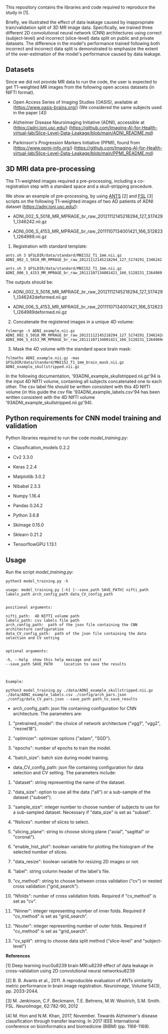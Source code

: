  This repository contains the libraries and code required to reproduce the study in [1].

Briefly, we illustrated the effect of data leakage caused by inappropriate train/validation split of 3D MR image data. Specifically, we trained three different 2D convolutional neural network (CNN) architectures using correct (subject-level) and incorrect (slice-level) data split on public and private datasets. The difference in the model's performance trained following both incorrect and incorrect data split is demonstrated to emphasize the extent of the over-estimation of the model's performance caused by data leakage.



## Datasets
Since we did not provide MR data to run the code, the user is expected to get T1-weighted MR images from the following open access datasets (in NIFTI format).

- Open Access Series of Imaging Studies (OASIS), available at (https://www.oasis-brains.org/)    (We considered the same subjects used in the paper [4])

- Alzheimer Disease Neuroimaging Initiative (ADNI), accessible at (https://adni.loni.usc.edu/)    (https://github.com/Imaging-AI-for-Health-virtual-lab/Slice-Level-Data-Leakage/blob/main/ADNI_README.md)

- Parkinson's Progression Markers Initiative (PPMI), found from (https://www.ppmi-info.org/)    (https://github.com/Imaging-AI-for-Health-virtual-lab/Slice-Level-Data-Leakage/blob/main/PPMI_README.md)



## 3D MRI data pre-processing
The T1-weighted images required a pre-processing, including a co-registration step with a standard space and a skull-stripping procedure.

We show an example of pre-processing, by using [ANTS](http://stnava.github.io/ANTs/) [2] and [FSL](https://fsl.fmrib.ox.ac.uk/fsl/fslwiki/FSL) [3] scripts on the following T1-weighted images of two AD patients of ADNI dataset (https://adni.loni.usc.edu/):

- ADNI_002_S_5018_MR_MPRAGE_br_raw_20121112145218294_127_S174291_I346242.nii.gz

- ADNI_006_S_4153_MR_MPRAGE_br_raw_20111107134001421_166_S128231_I264989.nii.gz





1. Registration with standard template:

```
ants.sh 3 $FSLDIR/data/standard/MNI152_T1_1mm.nii.gz ADNI_002_S_5018_MR_MPRAGE_br_raw_20121112145218294_127_S174291_I346242.nii.gz

ants.sh 3 $FSLDIR/data/standard/MNI152_T1_1mm.nii.gz ADNI_006_S_4153_MR_MPRAGE_br_raw_20111107134001421_166_S128231_I264989.nii.gz

```



The outputs should be:
- ADNI_002_S_5018_MR_MPRAGE_br_raw_20121112145218294_127_S174291_I346242deformed.nii.gz

- ADNI_006_S_4153_MR_MPRAGE_br_raw_20111107134001421_166_S128231_I264989deformed.nii.gz



2. Concatenate the registered images in a unique 4D volume:

```
fslmerge -t ADNI_example.nii.gz ADNI_002_S_5018_MR_MPRAGE_br_raw_20121112145218294_127_S174291_I346242deformed.nii.gz ADNI_006_S_4153_MR_MPRAGE_br_raw_20111107134001421_166_S128231_I264989deformed.nii.gz

```



3. Mask the 4D volume with the standard space brain mask:

```
fslmaths ADNI_example.nii.gz -mas $FSLDIR/data/standard/MNI152_T1_1mm_brain_mask.nii.gz ADNI_example_skullstripped.nii.gz
```



In the following documentation, '93ADNI_example_skullstripped.nii.gz'94 is the input 4D NIfTI volume, containing all subjects concatenated one to each other. The csv label file should be written consistent with this 4D NIfTI volume (in this guide the csv file '93ADNI_example_labels.csv'94 has been written consistent with the 4D NIfTI volume '93ADNI_example_skullstripped.nii.gz'94).



## Python requirements for CNN model training and validation
Python libraries required to run the code _model_training.py_:

- Classification_models 0.2.2

- Cv2 3.3.0

- Keras 2.2.4

- Matplotlib 3.0.2

- Nibabel 2.3.3

- Numpy 1.16.4

- Pandas 0.24.2

- Python 3.6.8

- Skimage 0.15.0

-  Sklearn 0.21.2

- TensorflowGPU 1.13.1





## Usage
Run the script _model_training.py_:

```
python3 model_training.py -h

usage: model_training.py [-h] [--save_path SAVE_PATH] nifti_path labels_path arch_config_path data_CV_config_path


positional arguments:

nifti_path:  4D NIfTI volume path
labels_path: csv labels file path
arch_config_path:  path of the json file containing the CNN architecture configuration
data_CV_config_path:  path of the json file containing the data selection and CV setting


optional arguments:

-h, --help  show this help message and exit
--save_path SAVE_PATH     location to save the results



Example:

python3 model_training.py ./data/ADNI_example_skullstripped.nii.gz ./data/ADNI_example_labels.csv ./config/arch_pars.json ./config/data_CV_pars.json --save_path path_to_save_results
```



- arch_config_path: json file containing configuration for CNN architecture. The parameters are:
1. "pretrained_model": the choice of network architecture ("vgg1", "vgg2", "resnet18").

2. "optimizer": optimizer options ("adam", "SGD").

3. "epochs": number of epochs to train the model.

4.  "batch_size": batch size during model training.




- data_CV_config_path: json file containing configuration for data selection and CV setting. The parameters include:

1. "dataset": string representing the name of the dataset.
2.  "data_size": option to use all the data ("all") or a sub-sample of the dataset ("subset").

3. "sample_size": integer number to choose number of subjects to use for a sub-sampled dataset. Necessary if "data_size" is set as "subset".

4. "Nslices": number of slices to select.

5. "slicing_plane": string to choose slicing plane ("axial", "sagittal" or "coronal").

6. "enable_hist_plot": boolean variable for plotting the histogram of the selected number of slices.

7. "data_resize": boolean variable for resizing 2D images or not.

8. "label": string column header of the label's file.

9. "cv_method": string to choose between cross validation ("cv") or nested cross validation ("grid_search").

10. "Nfolds": number of cross validation folds. Required if "cv_method" is set as "cv".

11. "Ninner": integer representing number of inner folds. Required if "cv_method" is set as "grid_search".

12. "Nouter": integer representing number of outer folds. Required if "cv_method" is set as "grid_search".

13. "cv_split": string to choose data split method ("slice-level" and "subject-level")





**References**



[1] Deep learning inuc0u8239 brain MRI:u8239 effect of data leakage in cross-validation using 2D convolutional neural networksu8239



[2] B. B. Avants et al., 2011. A reproducible evaluation of ANTs similarity metric performance in brain image registration.  _Neuroimage_, Volume 54(3), pp. 2033-2044.



[3] M. Jenkinson, C.F. Beckmann, T.E. Behrens, M.W. Woolrich, S.M. Smith. FSL. _NeuroImage_, 62:782-90, 2012


[4] M. Hon and N.M. Khan, 2017, November. Towards Alzheimer's disease classification through transfer learning. In 2017 IEEE International conference on bioinformatics and biomedicine (BIBM) (pp. 1166-1169). 
